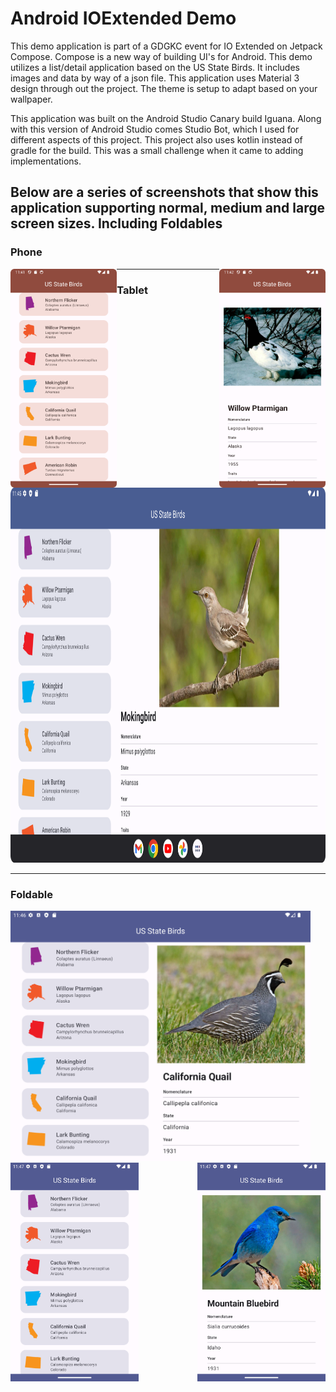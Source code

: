 # Android  IOExtended Demo
 
 This demo application is part of a GDGKC event for IO Extended on Jetpack Compose. Compose is a new way of building UI's for Android. This demo utilizes a list/detail application based on the US State Birds. It includes images and data by way of a json file. This application uses Material 3 design through out the project. The theme is setup to adapt based on your wallpaper.

 This application was built on the Android Studio Canary build Iguana. Along with this version of Android Studio comes Studio Bot, which I used for different aspects of this project. This project also uses kotlin instead of gradle for the build. This was a small challenge when it came to adding implementations. 

Below are a series of screenshots that show this application supporting normal, medium and large screen sizes. Including Foldables
---
### Phone
<img src="https://github.com/rodelljr/android-ioextended-demo/blob/main/screenshots/phonelist.png" align="left" height="350" />
<img src="https://github.com/rodelljr/android-ioextended-demo/blob/main/screenshots/phonedetail.png" align="right" height="350" />

---
### Tablet
<img src="https://github.com/rodelljr/android-ioextended-demo/blob/main/screenshots/tabletlistdetail.png" height="600" />

---
### Foldable
<img src="https://github.com/rodelljr/android-ioextended-demo/blob/main/screenshots/foldableopen.png" height="400" />
<img src="https://github.com/rodelljr/android-ioextended-demo/blob/main/screenshots/foldableclosedlist.png" align="left" height="350" />
<img src="https://github.com/rodelljr/android-ioextended-demo/blob/main/screenshots/foldabledetail.png" align="right" height="350" />